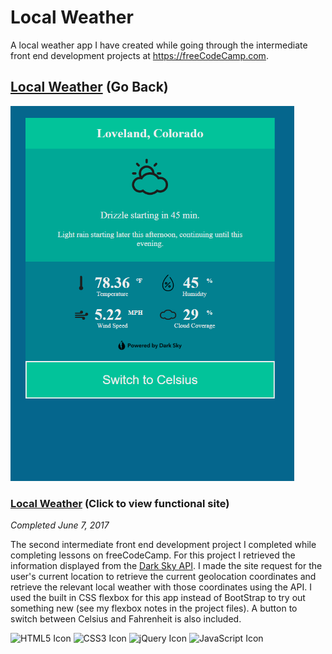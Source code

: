 # Local Weather

A local weather app I have created while going through the intermediate front end development projects at https://freeCodeCamp.com.

## [Local Weather](https://github.com/Squibs/freeCodeCamp/tree/master/Front%20End%20Development%20Certification#local-weather) (Go Back)

<a href="https://squibs.github.io/local-weather/" target="_blank"><img src="img/screenshot-local-weather.png" height="600" alt="Screenshot of my local weather project / website"/></a>

### [Local Weather](https://squibs.github.io/local-weather/) (Click to view functional site)

<em>Completed June 7, 2017</em>

The second intermediate front end development project I completed while completing lessons on freeCodeCamp. For this project I retrieved the information displayed from the [Dark Sky API](https://darksky.net/dev/docs/forecast). I made the site request for the user's current location to retrieve the current geolocation coordinates and retrieve the relevant local weather with those coordinates using the API. I used the built in CSS flexbox for this app instead of BootStrap to try out something new (see my flexbox notes in the project files). A button to switch between Celsius and Fahrenheit is also included.

<img src="https://cdn.rawgit.com/Squibs/Squibs.github.io/1bdd9917/img/icon-html5.svg" height="40" alt="HTML5 Icon"/>   
<img src="https://cdn.rawgit.com/Squibs/Squibs.github.io/1bdd9917/img/icon-css3.svg" height="40" alt="CSS3 Icon"/>   
<img src="https://cdn.rawgit.com/Squibs/Squibs.github.io/master/img/icon-jquery.svg" height="40" alt="jQuery Icon"/>   
<img src="https://cdn.rawgit.com/Squibs/Squibs.github.io/master/img/icon-javascript.svg" height="40" alt="JavaScript Icon"/>